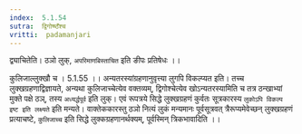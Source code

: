 ```yaml
---
index:  5.1.54
sutra:  द्विगोष्ष्ठँश्च
vritti:  padamanjari
---
```


द्व्याचितेति। ठञो लुक्, `अपरिमाणबिस्ताचित` इति ङीपः प्रतिषेधः ।।

कुलिजाल्लुक्खौ च । 5.1.55 ।।
अन्यतरस्यांग्रहणानुवृत्त्या लुगपि विकल्प्यत इति। तच्च लुक्खग्रहणाद्विज्ञायते, अन्यथा कुलिजाच्चेत्येव वक्तव्यम्, द्विगोश्चेत्येव खोऽन्यतरस्यामिति च तत्र ठन्खाभ्यां मुक्ते पक्षे ठञ्, तस्य `अध्यर्द्धपूर्व` इति लुक्। एवं रूपत्रये सिद्धे लुक्खग्रहणं कुर्वतः सूत्रकारस्य `लुकोऽपि विकल्प इष्ट इति लक्ष्यते` इति मन्यते। वाक्तेककारस्तु ठञो नित्यं लुकं मन्यमानः पूर्वसूत्रवत् त्रैरूप्यमेवेच्छन् लुक्खग्रहणं प्रत्याचष्टे, `कुलिजाच्च` इति सिद्धे लुक्कग्रहणानर्थक्यम्, पूर्वस्मिन् त्रिकभावादिति ।।

